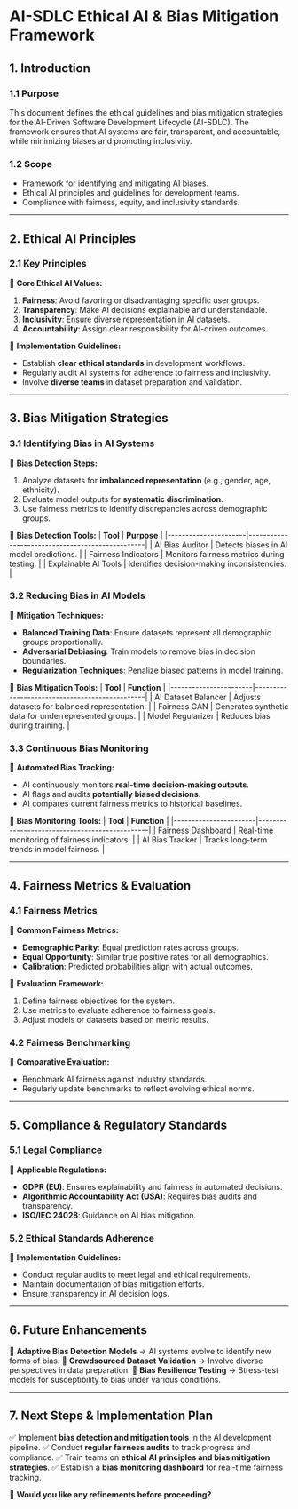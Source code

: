 # **AI-SDLC Ethical AI & Bias Mitigation Framework**

## **1. Introduction**

### **1.1 Purpose**
This document defines the ethical guidelines and bias mitigation strategies for the AI-Driven Software Development Lifecycle (AI-SDLC). The framework ensures that AI systems are fair, transparent, and accountable, while minimizing biases and promoting inclusivity.

### **1.2 Scope**
- Framework for identifying and mitigating AI biases.
- Ethical AI principles and guidelines for development teams.
- Compliance with fairness, equity, and inclusivity standards.

---

## **2. Ethical AI Principles**

### **2.1 Key Principles**
📌 **Core Ethical AI Values:**
1. **Fairness**: Avoid favoring or disadvantaging specific user groups.
2. **Transparency**: Make AI decisions explainable and understandable.
3. **Inclusivity**: Ensure diverse representation in AI datasets.
4. **Accountability**: Assign clear responsibility for AI-driven outcomes.

🔹 **Implementation Guidelines:**
- Establish **clear ethical standards** in development workflows.
- Regularly audit AI systems for adherence to fairness and inclusivity.
- Involve **diverse teams** in dataset preparation and validation.

---

## **3. Bias Mitigation Strategies**

### **3.1 Identifying Bias in AI Systems**
📌 **Bias Detection Steps:**
1. Analyze datasets for **imbalanced representation** (e.g., gender, age, ethnicity).
2. Evaluate model outputs for **systematic discrimination**.
3. Use fairness metrics to identify discrepancies across demographic groups.

🔹 **Bias Detection Tools:**
| **Tool**             | **Purpose**                                     |
|----------------------|-------------------------------------------------|
| AI Bias Auditor      | Detects biases in AI model predictions.         |
| Fairness Indicators  | Monitors fairness metrics during testing.       |
| Explainable AI Tools | Identifies decision-making inconsistencies.     |

### **3.2 Reducing Bias in AI Models**
📌 **Mitigation Techniques:**
- **Balanced Training Data**: Ensure datasets represent all demographic groups proportionally.
- **Adversarial Debiasing**: Train models to remove bias in decision boundaries.
- **Regularization Techniques**: Penalize biased patterns in model training.

🔹 **Bias Mitigation Tools:**
| **Tool**              | **Function**                                   |
|-----------------------|-----------------------------------------------|
| AI Dataset Balancer   | Adjusts datasets for balanced representation. |
| Fairness GAN          | Generates synthetic data for underrepresented groups. |
| Model Regularizer     | Reduces bias during training.                 |

### **3.3 Continuous Bias Monitoring**
📌 **Automated Bias Tracking:**
- AI continuously monitors **real-time decision-making outputs**.
- AI flags and audits **potentially biased decisions**.
- AI compares current fairness metrics to historical baselines.

🔹 **Bias Monitoring Tools:**
| **Tool**              | **Function**                                   |
|-----------------------|-----------------------------------------------|
| Fairness Dashboard    | Real-time monitoring of fairness indicators.  |
| AI Bias Tracker       | Tracks long-term trends in model fairness.    |

---

## **4. Fairness Metrics & Evaluation**

### **4.1 Fairness Metrics**
📌 **Common Fairness Metrics:**
- **Demographic Parity**: Equal prediction rates across groups.
- **Equal Opportunity**: Similar true positive rates for all demographics.
- **Calibration**: Predicted probabilities align with actual outcomes.

🔹 **Evaluation Framework:**
1. Define fairness objectives for the system.
2. Use metrics to evaluate adherence to fairness goals.
3. Adjust models or datasets based on metric results.

### **4.2 Fairness Benchmarking**
📌 **Comparative Evaluation:**
- Benchmark AI fairness against industry standards.
- Regularly update benchmarks to reflect evolving ethical norms.

---

## **5. Compliance & Regulatory Standards**

### **5.1 Legal Compliance**
📌 **Applicable Regulations:**
- **GDPR (EU)**: Ensures explainability and fairness in automated decisions.
- **Algorithmic Accountability Act (USA)**: Requires bias audits and transparency.
- **ISO/IEC 24028**: Guidance on AI bias mitigation.

### **5.2 Ethical Standards Adherence**
📌 **Implementation Guidelines:**
- Conduct regular audits to meet legal and ethical requirements.
- Maintain documentation of bias mitigation efforts.
- Ensure transparency in AI decision logs.

---

## **6. Future Enhancements**
🔹 **Adaptive Bias Detection Models** → AI systems evolve to identify new forms of bias.
🔹 **Crowdsourced Dataset Validation** → Involve diverse perspectives in data preparation.
🔹 **Bias Resilience Testing** → Stress-test models for susceptibility to bias under various conditions.

---

## **7. Next Steps & Implementation Plan**
✅ Implement **bias detection and mitigation tools** in the AI development pipeline.
✅ Conduct **regular fairness audits** to track progress and compliance.
✅ Train teams on **ethical AI principles and bias mitigation strategies**.
✅ Establish a **bias monitoring dashboard** for real-time fairness tracking.

🚀 **Would you like any refinements before proceeding?**

